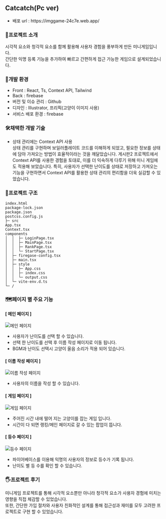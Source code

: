 <h2>Catcatch(Pc ver)</h2>

<ul>
        <li>배포 url : https://imggame-24c7e.web.app/</li>
</ul>

<h3>🌟프로젝트 소개</h3>
시각적 요소와 청각적 요소를 함께 활용해 사용자 경험을 풍부하게 만든 미니게임입니다.<br> 
간단한 익명 등록 기능을 추가하여 빠르고 간편하게 접근 가능한 게임으로 설계되었습니다.


<h3>🚀개발 환경</h3>
<ul>
      <li>Front : React, Ts, Context API, Tailwind</li>
      <li>Back : firebase</li>
      <li>버전 및 이슈 관리 : Github</li>
      <li>디자인 : Illustrator, 프리픽(고양이 이미지 사용)</li>
      <li>서비스 배포 환경 : firebase</li>
</ul>


<h3>🛠채택한 개발 기술</h3>
<ul>
      <li> 상태 관리에는 Context API 사용<br>
           상태 관리를 구현하며 보일러플레이트 코드를 이해하게 되었고, 
           필요한 정보를 상태에 담아 가져오는 방법이 효율적이라는 것을 깨달았습니다. 
           게시판2 프로젝트에서 Context API를 사용한 경험을 토대로, 이를 더 익숙하게 다루기 위해 미니 게임에도 적용해 보았습니다. 
           특히, 사용자가 선택한 난이도를 상태로 저장하고 가져오는 기능을 구현하면서 Context API를 활용한 상태 관리의 편리함을 더욱 실감할 수 있었습니다.
      </li>
</ul>



<h3>📂프로젝트 구조</h3>

```
index.html
package-lock.json
package.json
postcss.config.js
├─ src
App.tsx
Context.tsx
components
│  │  ├─ LoginPage.tsx
│  │  ├─ MainPage.tsx
│  │  ├─ RankPage.tsx
│  │  └─ StartPage.tsx
│  ├─ firegase-config.tsx
│  ├─ main.tsx
│  ├─ style
│  │  ├─ App.css
│  │  ├─ index.css
│  │  └─ output.css
│  └─ vite-env.d.ts
└─ /
```


<h3>🗺페이지 별 주요 기능</h3>
<h4>[ 메인 페이지 ] </h4>
<img src="https://github.com/user-attachments/assets/e5207746-0a98-4b65-b8fb-9b93f945e3dc" alt="메인 페이지"/>
<ul>
      <li>사용자가 난이도를 선택 할 수 있습니다.</li>
      <li>선택 한 난이도를 선택 후 이름 작성 페이지로 이동 됩니다.</li>
      <li>BGM과 난이도 선택시 고양이 울음 소리가 적용 되어 있습니다.</li>
</ul>

<h4>[ 이름 작성 페이지 ] </h4>
<img src="https://github.com/user-attachments/assets/251a0efd-cbbe-4473-8499-0afde6980f4b" alt="이름 작성 페이지"/>
<ul>
      <li>사용자의 이름을 작성 할 수 있습니다.</li>
</ul>

<h4>[ 게임 페이지 ] </h4>
<img src="https://github.com/user-attachments/assets/72a6ccee-fbf5-4283-b0ae-e7023f4feff4" alt="게임 페이지"/>
<ul>
      <li>주어진 시간 내에 떨어 지는 고양이를 잡는 게임 입니다.</li>
      <li>시간이 다 되면 랭킹/메인 페이지로 갈 수 있는 팝업이 뜹니다.</li>
      
</ul>

<h4>[ 등수 페이지 ] </h4>
<img src="https://github.com/user-attachments/assets/4f79af7d-8c4b-47aa-a5e4-d98029faed8d" alt="등수 페이지"/>
<ul>
      <li>파이어베이스를 이용해 익명의 사용자의 정보로 등수가 기록 됩니다.</li>
      <li>난이도 별 등 수를 확인 할 수 있습니다.</li>
</ul>



<h3>🖐프로젝트 후기</h3>
미니게임 프로젝트를 통해 시각적 요소뿐만 아니라 청각적 요소가 사용자 경험에 미치는 영향을 직접 체감할 수 있었습니다.<br>
또한, 간단한 가입 절차와 사용자 친화적인 설계를 통해 접근성과 재미를 모두 고려한 프로젝트로 구현 할 수 있었습니다.
